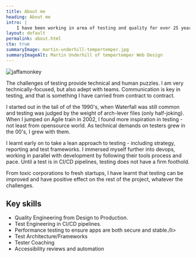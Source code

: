 ```yaml
---
title: About me
heading: About me
intro: |
    I have been working in area of testing and quality for over 25 years. Do I enjoy it? Well, my mind does like puzzles to work out!
layout: default
permalink: about.html
cta: true
summaryImage: martin-underhill-tempertemper.jpg
summaryImageAlt: Martin Underhill of tempertemper Web Design
---
```


<picture>
    <img src="/assets/img/icons/icon-512.png" alt="jaffamonkey" decoding="async" />
</picture>

The challenges of testing provide technical and human puzzles. I am very technically-focused, but also adept with teams.  Communication is key in testing, and that is something I have carried from contract to contract.

I started out in the tail of of the 1990's, when Waterfall was still common and testing was judged by the weight of arch-lever files (only half-joking).  When I jumped on Agile train in 2002, I found more inspiration in testing - not least from opensource world. As technical demands on testers grew in the 00's, I grew with them. 

I learnt early on to take a lean approach to testing - including strategy, reporting and test frameworks. I immersed myself further into devops, working in parallel with development by following their tools process and pace. Until a test is in CI/CD pipelines, testing does not have a firm foothold.

 From toxic corporations to fresh startups, I have learnt that testing can be improved and have positive effect on the rest of the project, whatever the challenges.

## Key skills
* Quality Engineering from Design to Production.
* Test Engineering in CI/CD pipelines.
* Performance testing to ensure apps are both secure and stable./li>
* Test Architecture/Frameworks
* Tester Coaching
* Accessibility reviews and automation
